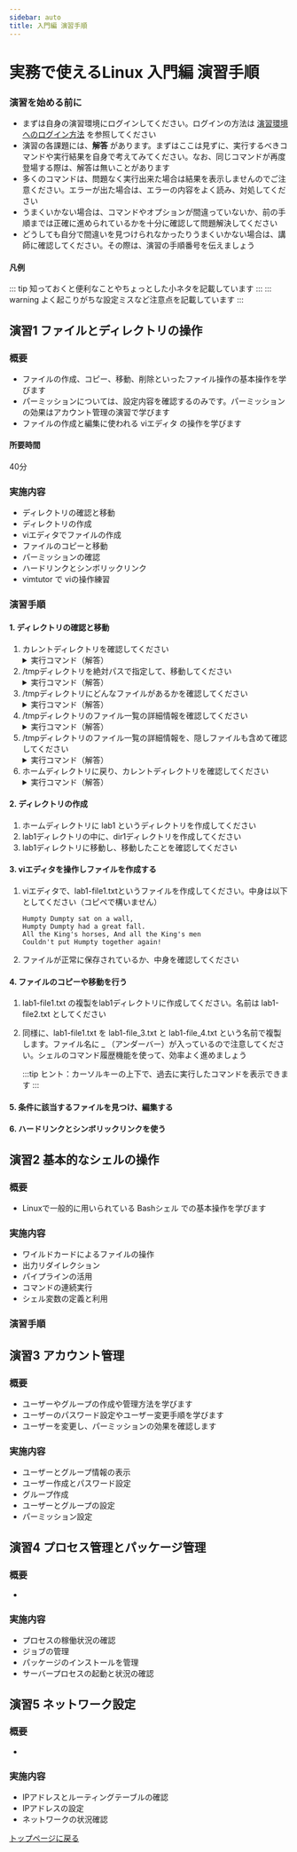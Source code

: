 ```yaml
---
sidebar: auto
title: 入門編 演習手順
---
```


実務で使えるLinux 入門編 演習手順
==
### 演習を始める前に
- まずは自身の演習環境にログインしてください。ログインの方法は [演習環境へのログイン方法](../howtologin/index.md) を参照してください
- 演習の各課題には、**解答** があります。まずはここは見ずに、実行するべきコマンドや実行結果を自身で考えてみてください。なお、同じコマンドが再度登場する際は、解答は無いことがあります
- 多くのコマンドは、問題なく実行出来た場合は結果を表示しませんのでご注意ください。エラーが出た場合は、エラーの内容をよく読み、対処してください
- うまくいかない場合は、コマンドやオプションが間違っていないか、前の手順までは正確に進められているかを十分に確認して問題解決してください
- どうしても自分で間違いを見つけられなかったりうまくいかない場合は、講師に確認してください。その際は、演習の手順番号を伝えましょう

#### 凡例
::: tip 
知っておくと便利なことやちょっとした小ネタを記載しています
:::
::: warning
よく起こりがちな設定ミスなど注意点を記載しています
:::

## 演習1 ファイルとディレクトリの操作
### 概要
- ファイルの作成、コピー、移動、削除といったファイル操作の基本操作を学びます
- パーミッションについては、設定内容を確認するのみです。パーミッションの効果はアカウント管理の演習で学びます
- ファイルの作成と編集に使われる viエディタ の操作を学びます
#### 所要時間
40分
### 実施内容
- ディレクトリの確認と移動
- ディレクトリの作成
- viエディタでファイルの作成
- ファイルのコピーと移動
- パーミッションの確認
- ハードリンクとシンボリックリンク
- vimtutor で viの操作練習
### 演習手順
#### 1. ディレクトリの確認と移動
1. カレントディレクトリを確認してください
    <details>
    <summary>
        実行コマンド（解答）
    </summary>
    <div>
        <code>
            pwd
        </code>
    </div>
    </details> 
1. /tmpディレクトリを絶対パスで指定して、移動してください
    <details>
    <summary>
        実行コマンド（解答）
    </summary>
    <div>
        <code>
            cd /tmp 
        </code>
    </div>
    </details>
1. /tmpディレクトリにどんなファイルがあるかを確認してください
    <details>
    <summary>
        実行コマンド（解答）
    </summary>
    <div>
        <code>
            ls
        </code>
    </div>
    </details>
1. /tmpディレクトリのファイル一覧の詳細情報を確認してください
    <details>
    <summary>
        実行コマンド（解答）
    </summary>
    <div>
        <code>
            ls -l
        </code>
    </div>
    </details>
1. /tmpディレクトリのファイル一覧の詳細情報を、隠しファイルも含めて確認してください
    <details>
    <summary>
        実行コマンド（解答）
    </summary>
    <div>
        <code>
            ls -la
        </code>
    </div>
    </details>
1. ホームディレクトリに戻り、カレントディレクトリを確認してください
    <details>
    <summary>
        実行コマンド（解答）
    </summary>
    <div>
        <code>
            cd
            <br>
            pwd
        </code>
    </div>
    </details>
#### 2. ディレクトリの作成
1. ホームディレクトリに lab1 というディレクトリを作成してください
1. lab1ディレクトリの中に、dir1ディレクトリを作成してください
1. lab1ディレクトリに移動し、移動したことを確認してください
#### 3. viエディタを操作しファイルを作成する
1. viエディタで、lab1-file1.txtというファイルを作成してください。中身は以下としてください（コピペで構いません）
    ```text
    Humpty Dumpty sat on a wall,
    Humpty Dumpty had a great fall.
    All the King's horses, And all the King's men
    Couldn't put Humpty together again!
    ```
1. ファイルが正常に保存されているか、中身を確認してください
#### 4. ファイルのコピーや移動を行う
1. lab1-file1.txt の複製をlab1ディレクトリに作成してください。名前は lab1-file2.txt としてください
2. 同様に、lab1-file1.txt を lab1-file_3.txt と lab1-file_4.txt という名前で複製します。ファイル名に _ （アンダーバー）が入っているので注意してください。シェルのコマンド履歴機能を使って、効率よく進めましょう

    :::tip
    ヒント：カーソルキーの上下で、過去に実行したコマンドを表示できます
    :::

#### 5. 条件に該当するファイルを見つけ、編集する
#### 6. ハードリンクとシンボリックリンクを使う

<!--
### シェルの基本
ログイン
ヒストリ
実行の中断
シェルの機能を利用する

### ファイル一覧
ls 
ls -l
ls -la
ls -lrt

#### ファイル作成
vi新規ファイル作成
ファイル検索、修正、保存
#### ディレクトリ操作
カレントディレクトリの表示
全ディレクトリの表示
ディレクトリの移動
カレントディレクトリの表示
ホームディレクトリに戻る
#### 絶対パスと相対パス
/tmpの表示
#### ディレクトリ作成

-->


## 演習2 基本的なシェルの操作
### 概要
- Linuxで一般的に用いられている Bashシェル での基本操作を学びます
### 実施内容
- ワイルドカードによるファイルの操作
- 出力リダイレクション
- パイプラインの活用
- コマンドの連続実行
- シェル変数の定義と利用
### 演習手順


## 演習3 アカウント管理
### 概要
- ユーザーやグループの作成や管理方法を学びます
- ユーザーのパスワード設定やユーザー変更手順を学びます
- ユーザーを変更し、パーミッションの効果を確認します
### 実施内容  
- ユーザーとグループ情報の表示
- ユーザー作成とパスワード設定
- グループ作成
- ユーザーとグループの設定
- パーミッション設定

## 演習4 プロセス管理とパッケージ管理
### 概要
- 
### 実施内容  
- プロセスの稼働状況の確認
- ジョブの管理
- パッケージのインストールを管理
- サーバープロセスの起動と状況の確認

## 演習5 ネットワーク設定
### 概要
-  
### 実施内容  
- IPアドレスとルーティングテーブルの確認
- IPアドレスの設定
- ネットワークの状況確認


<!--
nmcli device show
-->


[トップページに戻る](../index.md)